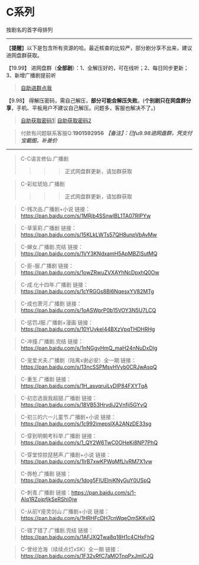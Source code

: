 <h1>C系列</h1>
按剧名的首字母排列

-----



【**提醒**】以下是包含所有资源的哈。最近核查的比较严，部分剧分享不出来，建议进网盘群获取。


【19.99】 进网盘群（**全部剧**）：1、全解压好的，可在线听；2、每日同步更新；3、新增广播剧提前听
>[自助进群点我](http://pay.tupianmima.com/ma.html)

【9.98】 得解压密码，需自己解压，**部分可能会解压失败**。(**个别剧只在网盘群分享**，手机、平板用户不建议自己解压。问题多，客服也解决不了。)

>[自助获取密码1](http://pay.tupianmima.com/p.php?8tp=t4.14178a37b998.pg1)|
[自助获取密码2](http://pay.tupianmima.com/p.php?8tp=s1.13473a116b998.pg1)

>付款有问题联系客服Q:**1901592956**
***【备注】：已fu9.98进网盘群，凭支付宝截图，补差价***

------




>C-C语言修仙.广播剧
>>>>正式网盘群更新，请加群获取
 
>C-彩虹琥珀.广播剧
>>>>正式网盘群更新，请加群获取
 
>C-残次品.广播剧+小说
链接：https://pan.baidu.com/s/1MRjb4SSnwlBL1TA07RIPYw
 
>C-草茉莉.广播剧
链接：https://pan.baidu.com/s/15KLkLWTs57QH8unpVbAvMw
 
>C-蝉女.广播剧.完结
链接：https://pan.baidu.com/s/1VY3KNdxamH5ApMBZlSutMQ
 
>C-臣-服.广播剧
链接：https://pan.baidu.com/s/1owZRwuZVXAYhNcDpxhQ0Ow
 
>C-成.化十四年.广播剧
链接：https://pan.baidu.com/s/1cYRGGs8Bl6NqesxYV82MTg
 
>C-成也萧河.广播剧
链接：https://pan.baidu.com/s/1oASWprP0b15VOY3N5U7LCQ
 
>C-惩罚J服.广播剧+漫画
链接：https://pan.baidu.com/s/10YUvkeI44BXzVpqTHDHRHg
 
>C-冲撞.广播剧.完结
链接：https://pan.baidu.com/s/1nNGgvHmQ_maH24nNuDxDlg
 
>C-宠爱犬夫.广播剧（陆离x谢必安）全一期
链接：https://pan.baidu.com/s/13ncSSPMsvHVyb0CRJwAsqQ
 
>C-重生.广播剧
链接：https://pan.baidu.com/s/1H_asvqruiLyDIP84FXYTgA
 
>C-初恋选我我超甜.广播剧
链接：https://pan.baidu.com/s/18VB53HrvdiJ2Vnfij5GYvQ
 
>C-初三的六一儿童节.广播剧+小说
链接：https://pan.baidu.com/s/1c992imepslXA2ANzDE33sg
 
>C-穿到明朝考科举.广播剧
链接：https://pan.baidu.com/s/1_QY2W6TwC0OHeKi8NP7PhQ
 
>C-穿堂惊掠琵琶声.广播剧+小说
链接：https://pan.baidu.com/s/1IrB7xwKPWqMfLlvRM7X1vw
 
>C-唇枪.广播剧
链接：https://pan.baidu.com/s/1dog5FIUElnjKNyGuY0USpQ
 
>C-刺青.广播剧
链接：https://pan.baidu.com/s/1-AIq1RZoipfjkSeRShi0jw
 
>C-从前Y座灵剑山.广播剧+小说
链接：https://pan.baidu.com/s/1HRHFcDH7cnWqeOmSKKyilQ
 
>C-错了错了.广播剧.完结
链接：https://pan.baidu.com/s/1AFJXQTwa8q18H1c4CHxFhQ
 
>C-曾经沧海（续续点灯xSK）全一期
链接：https://pan.baidu.com/s/1F32vRfC7aMOTnqPxJmlCJQ


